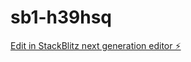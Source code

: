 # sb1-h39hsq

[Edit in StackBlitz next generation editor ⚡️](https://stackblitz.com/~/github.com/hardinet/sb1-h39hsq)